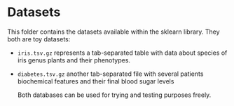 # Datasets

This folder contains the datasets available within the sklearn library.
They both are toy datasets:

- `iris.tsv.gz` represents a tab-separated table with data about species
                of iris genus plants and their phenotypes.

- `diabetes.tsv.gz` another tab-separated file with several patients biochemical
                    features and their final blood sugar levels

  Both databases can be used for trying and testing purposes freely.
